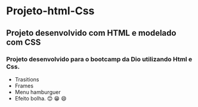 # Projeto-html-Css
## Projeto desenvolvido com HTML e modelado com CSS
### Projeto desenvolvido para o bootcamp da Dio utilizando Html e Css.
* Trasitions
* Frames
* Menu hamburguer
* Efeito bolha.
:blush: :grin: :smile:
